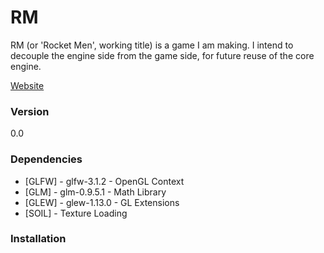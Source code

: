 # RM

RM (or  'Rocket Men', working title) is a game I am making. I intend to decouple the engine side from the game side, for future reuse of the core engine.

[Website][rm-site]

### Version
0.0

### Dependencies
* [GLFW] - glfw-3.1.2  - OpenGL Context
* [GLM]  - glm-0.9.5.1 - Math Library
* [GLEW] - glew-1.13.0 - GL Extensions
* [SOIL] - Texture Loading

### Installation


   [rm-site]: <http://michielkurstjens.nl/view/RM>


